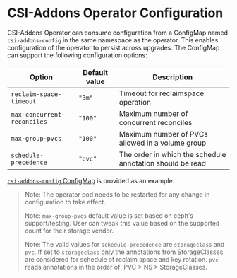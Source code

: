 # CSI-Addons Operator Configuration

CSI-Addons Operator can consume configuration from a ConfigMap named `csi-addons-config`
in the same namespace as the operator. This enables configuration of the operator to persist across
upgrades. The ConfigMap can support the following configuration options:

| Option                      | Default value | Description                                               |
| --------------------------- | ------------- | --------------------------------------------------------- |
| `reclaim-space-timeout`     | `"3m"`        | Timeout for reclaimspace operation                        |
| `max-concurrent-reconciles` | `"100"`       | Maximum number of concurrent reconciles                   |
| `max-group-pvcs`            | `"100"`       | Maximum number of PVCs allowed in a volume group          |
| `schedule-precedence`       | `"pvc"`       | The order in which the schedule annotation should be read |

[`csi-addons-config` ConfigMap](../deploy/controller/csi-addons-config.yaml) is provided as an example.

> Note: The operator pod needs to be restarted for any change in configuration to take effect.
>
> Note: `max-group-pvcs` default value is set based on ceph's support/testing. User can tweak this value based on the supported count for their storage vendor.
>
> Note: The valid values for `schedule-precedence` are `storageclass` and `pvc`. If set to `storageclass` only the annotations from StorageClasses are considered for schedule of reclaim space and key rotation. `pvc` reads annotations in the order of: PVC > NS > StorageClasses.
